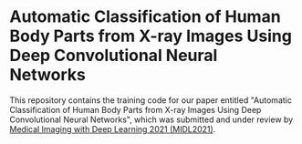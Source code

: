 # Automatic Classification of Human Body Parts from X-ray Images Using Deep Convolutional Neural Networks


This repository contains the training code for our paper entitled "Automatic Classification of Human Body Parts from X-ray Images Using Deep Convolutional Neural Networks", which was submitted and under review by [Medical Imaging with Deep Learning 2021 (MIDL2021)](https://2021.midl.io/).

